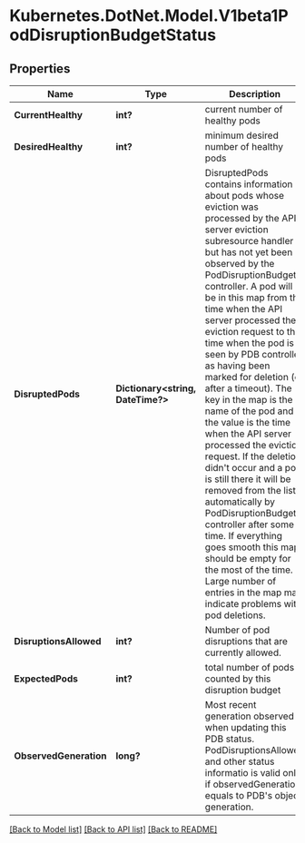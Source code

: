# Kubernetes.DotNet.Model.V1beta1PodDisruptionBudgetStatus
## Properties

Name | Type | Description | Notes
------------ | ------------- | ------------- | -------------
**CurrentHealthy** | **int?** | current number of healthy pods | 
**DesiredHealthy** | **int?** | minimum desired number of healthy pods | 
**DisruptedPods** | **Dictionary&lt;string, DateTime?&gt;** | DisruptedPods contains information about pods whose eviction was processed by the API server eviction subresource handler but has not yet been observed by the PodDisruptionBudget controller. A pod will be in this map from the time when the API server processed the eviction request to the time when the pod is seen by PDB controller as having been marked for deletion (or after a timeout). The key in the map is the name of the pod and the value is the time when the API server processed the eviction request. If the deletion didn&#39;t occur and a pod is still there it will be removed from the list automatically by PodDisruptionBudget controller after some time. If everything goes smooth this map should be empty for the most of the time. Large number of entries in the map may indicate problems with pod deletions. | 
**DisruptionsAllowed** | **int?** | Number of pod disruptions that are currently allowed. | 
**ExpectedPods** | **int?** | total number of pods counted by this disruption budget | 
**ObservedGeneration** | **long?** | Most recent generation observed when updating this PDB status. PodDisruptionsAllowed and other status informatio is valid only if observedGeneration equals to PDB&#39;s object generation. | [optional] 

[[Back to Model list]](../README.md#documentation-for-models) [[Back to API list]](../README.md#documentation-for-api-endpoints) [[Back to README]](../README.md)

